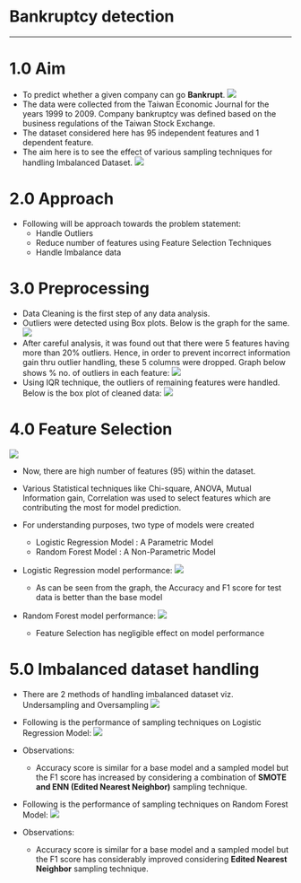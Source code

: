 # Bankruptcy detection
---

# 1.0 Aim
- To predict whether a given company can go **Bankrupt**.
![](https://github.com/sanjayd89/Bankruptcy_detection/blob/main/images/bankruptcy.jpg)
- The data were collected from the Taiwan Economic Journal for the years 1999 to 2009. Company bankruptcy was defined based on the business regulations of the Taiwan Stock Exchange.
- The dataset considered here has 95 independent features and 1 dependent feature.
- The aim here is to see the effect of various sampling techniques for handling Imbalanced Dataset.
![](https://github.com/sanjayd89/Bankruptcy_detection/blob/main/images/imbalancedata.jpg)

# 2.0 Approach
- Following will be approach towards the problem statement:
  - Handle Outliers
  - Reduce number of features using Feature Selection Techniques
  - Handle Imbalance data
 
# 3.0 Preprocessing
- Data Cleaning is the first step of any data analysis.
- Outliers were detected using Box plots. Below is the graph for the same.
![](https://github.com/sanjayd89/Bankruptcy_detection/blob/main/images/outlier.png)
- After careful analysis, it was found out that there were 5 features having more than 20% outliers. Hence, in order to prevent incorrect information gain thru outlier handling, these 5 columns were dropped. Graph below shows % no. of outliers in each feature:
![](https://github.com/sanjayd89/Bankruptcy_detection/blob/main/images/outlier_percentage.png)
- Using IQR technique, the outliers of remaining features were handled. Below is the box plot of cleaned data:
![](https://github.com/sanjayd89/Bankruptcy_detection/blob/main/images/cleaned_data.png)

 # 4.0 Feature Selection
 ![](https://github.com/sanjayd89/Bankruptcy_detection/blob/main/images/feature%20selection.png)
- Now, there are high number of features (95) within the dataset. 
- Various Statistical techniques like Chi-square, ANOVA, Mutual Information gain, Correlation was used to select features which are contributing the most for model prediction.
- For understanding purposes, two type of models were created
  - Logistic Regression Model : A Parametric Model
  - Random Forest Model : A Non-Parametric Model
- Logistic Regression model performance:
![](https://github.com/sanjayd89/Bankruptcy_detection/blob/main/images/Feature%20Selection%20-%20LR.png)
  - As can be seen from the graph, the Accuracy and F1 score for test data is better than the base model

- Random Forest model performance:
![](https://github.com/sanjayd89/Bankruptcy_detection/blob/main/images/Feature%20Selection%20-%20RF.png)
  - Feature Selection has negligible effect on model performance
  
# 5.0 Imbalanced dataset handling
- There are 2 methods of handling imbalanced dataset viz. Undersampling and Oversampling
![](https://github.com/sanjayd89/Bankruptcy_detection/blob/main/images/under-over-sampling.png)

- Following is the performance of sampling techniques on Logistic Regression Model:
![](https://github.com/sanjayd89/Bankruptcy_detection/blob/main/images/LR%20Performance.jpg)
- Observations:
  - Accuracy score is similar for a base model and a sampled model but the F1 score has increased by considering a combination of **SMOTE and ENN (Edited Nearest Neighbor)** sampling technique.
- Following is the performance of sampling techniques on Random Forest Model:
![](https://github.com/sanjayd89/Bankruptcy_detection/blob/main/images/RF%20Performance.jpg)
- Observations:
  - Accuracy score is similar for a base model and a sampled model but the F1 score has considerably improved considering **Edited Nearest Neighbor** sampling technique.
 
